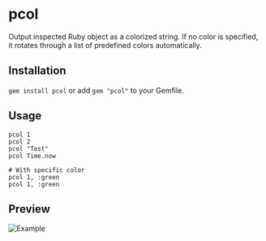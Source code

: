 # pcol

Output inspected Ruby object as a colorized string. If no color is specified, it rotates through a list of predefined colors automatically.

## Installation

`gem install pcol` or add `gem "pcol"` to your Gemfile.

## Usage

    pcol 1
    pcol 2
    pcol "Test"
    pcol Time.now

    # With specific color
    pcol 1, :green
    pcol 1, :green

## Preview

![Example](https://github.com/exploid/pcol/raw/master/example.png)
